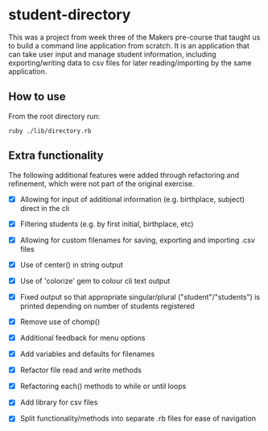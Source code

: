 # student-directory

This was a project from week three of the Makers pre-course that taught us to build a command line application from scratch. It is an application that can take user input and manage student information, including exporting/writing data to csv files for later reading/importing by the same application.

## How to use

From the root directory run:

```shell
ruby ./lib/directory.rb
```

## Extra functionality

The following additional features were added through refactoring and refinement, which were not part of the original exercise.

- [x] Allowing for input of additional information (e.g. birthplace, subject) direct in the cli

- [x] Filtering students (e.g. by first initial, birthplace, etc)

- [x] Allowing for custom filenames for saving, exporting and importing .csv files

- [x] Use of center() in string output

- [x] Use of 'colorize' gem to colour cli text output

- [x] Fixed output so that appropriate singular/plural ("student"/"students") is printed depending on number of students registered

- [x] Remove use of chomp()

- [x] Additional feedback for menu options

- [x] Add variables and defaults for filenames

- [x] Refactor file read and write methods

- [x] Refactoring each() methods to while or until loops

- [x] Add library for csv files

- [x] Split functionality/methods into separate .rb files for ease of navigation
